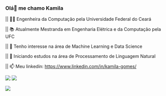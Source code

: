 ### Olá👋 me chamo Kamila
 

|| 👩‍🎓 Engenheira da Computação pela Universidade Federal do Ceará

|| 📚 Atualmente Mestranda em Engenharia Elétrica e da Computação pela UFC

|| 👀 Tenho interesse na área de Machine Learning e Data Science

|| 🌱 Iniciando estudos na área de Processamento de Linguagem Natural 

|| 📫 Meu linkedin: https://www.linkedin.com/in/kamila-gomes/



![](http://ForTheBadge.com/images/badges/built-with-love.svg)
![](http://ForTheBadge.com/images/badges/built-with-science.svg)


![](https://media0.giphy.com/media/t1xaVuMVvATIAbTdv1/giphy.gif?cid=ecf05e476w0y35nmwspj3we4tm84pw9ny1pwgg7ygtx01lxf&rid=giphy.gif&ct=s)
<!---
<div align="center">
  <a href="https://github.com/kamilafariasg">
  
  <img height="180em" src="https://github-readme-stats.vercel.app/api/top-langs/?username=kamilafariasg&layout=compact&langs_count=7&theme=dracula"/>
</div>

kamilafariasg/kamilafariasg is a ✨ special ✨ repository because its `README.md` (this file) appears on your GitHub profile.
You can click the Preview link to take a look at your changes.
--->
